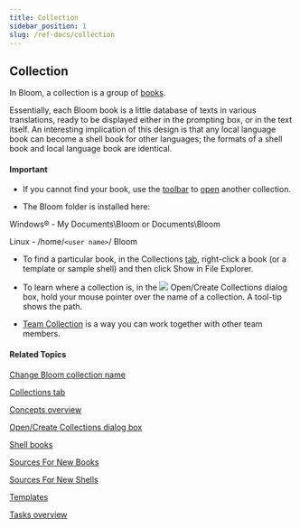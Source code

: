 ```yaml
---
title: Collection
sidebar_position: 1
slug: /ref-docs/collection
---
```


## Collection

In Bloom, a collection is a group of [books](Book.md).

Essentially, each Bloom book is a little database of texts in various translations, ready to be displayed either in the prompting box, or in the text itself. An interesting implication of this design is that any local language book can become a shell book for other languages; the formats of a shell book and local language book are identical.

#### Important

- If you cannot find your book, use the [toolbar](../User_Interface/Toolbar/Collections_toolbar.md) to [open](../Tasks/Basic_tasks/Open_a_collection.md) another collection.

- The Bloom folder is installed here:

Windows® - My Documents\\Bloom or Documents\\Bloom

Linux - /home/`<user name>`/ Bloom

- To find a particular book, in the Collections [tab](../User_Interface/Tabs/Collections_tab_commands.md), right-click a book (or a template or sample shell) and then click Show in File Explorer.
- To learn where a collection is, in the ![](/ref-docs-assets/images/BloomIcon_red.gif) Open/Create Collections dialog box, hold your mouse pointer over the name of a collection. A tool-tip shows the path.

- [Team Collection](Team_Collection.md) is a way you can work together with other team members.

#### Related Topics

[Change Bloom collection name](../Tasks/Basic_tasks/Change_Bloom_collection_name.md)

[Collections tab](../User_Interface/Tabs/Tabs_overview.md)

[Concepts overview](Concepts_overview.md)

[Open/Create Collections dialog box](../User_Interface/Dialog_boxes/Open_Create_Collections_dialog_box.md)

[Shell books](Shell_book.md)

[Sources For New Books](Sources_For_New_Books.md)

[Sources For New Shells](Sources_For_New_Shells.md)

[Templates](Template.md)

[Tasks overview](../Tasks/Tasks_overview.md)
